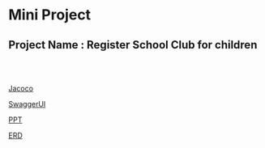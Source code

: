 # Mini Project

## Project Name : Register School Club for children
<br /><br />

[Jacoco](http://54.146.214.118:8000/com.alterra.cicdjacoco.service/index.html)<br />

[SwaggerUI](http://54.146.214.118/swagger-ui/)<br />

[PPT](https://docs.google.com/presentation/d/1JoqC6zgSWoLX0SfI_OM9E4p_k52JoqzU/edit?usp=sharing&ouid=110986895868335816786&rtpof=true&sd=true)<br/>

[ERD](https://drive.google.com/file/d/1JHmwvBswoobH5Qidn7P4d_b9pAgDidbo/view?usp=sharing)
